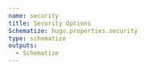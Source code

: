 ```yaml
---
name: security
title: Security Options
Schematize: hugo.properties.security
type: schematize
outputs:
  - Schematize
---
```

